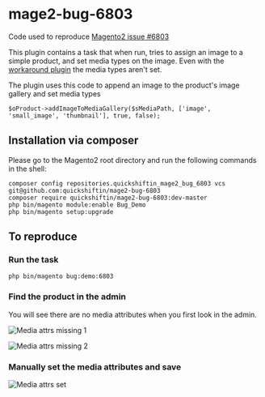 # mage2-bug-6803
Code used to reproduce [Magento2 issue #6803](https://github.com/magento/magento2/issues/6803#issuecomment-289407131)

This plugin contains a task that when run, tries to assign an image to a simple product, and set media types on the image. Even with the [workaround plugin](https://github.com/DIE-KAVALLERIE/magento2-product-image-fix/blob/master/composer.json) the media types aren't set.

The plugin uses this code to append an image to the product's image gallery and set media types
```
$oProduct->addImageToMediaGallery($sMediaPath, ['image', 'small_image', 'thumbnail'], true, false);
```

## Installation via composer

Please go to the Magento2 root directory and run the following commands in the shell:

```
composer config repositories.quickshiftin_mage2_bug_6803 vcs git@github.com:quickshiftin/mage2-bug-6803
composer require quickshiftin/mage2-bug-6803:dev-master
php bin/magento module:enable Bug_Demo
php bin/magento setup:upgrade
```

## To reproduce

### Run the task
```
php bin/magento bug:demo:6803
```

### Find the product in the admin

You will see there are no media attributes when you first look in the admin.

![Media attrs missing 1](https://cloud.githubusercontent.com/assets/96733/24435944/903f8cca-13f5-11e7-81fa-43c86351ca01.png)

![Media attrs missing 2](https://cloud.githubusercontent.com/assets/96733/24435945/92b76d60-13f5-11e7-809b-eae23050ddcd.png)

### Manually set the media attributes and save

![Media attrs set](https://cloud.githubusercontent.com/assets/96733/24435948/955d9f94-13f5-11e7-9d8f-e93ef17358d6.png)
